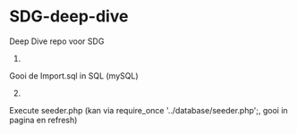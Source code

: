 # SDG-deep-dive
Deep Dive repo voor SDG

1.
Gooi de Import.sql in SQL (mySQL)

2.
Execute seeder.php (kan via require_once '../database/seeder.php';, gooi in pagina en refresh)
